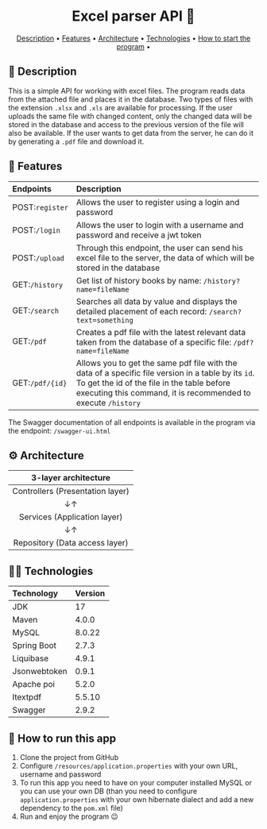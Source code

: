 <h1 align="center">
  Excel parser API 📑
</h1>

<p align="center">
  <a href="#-description">Description</a> •
  <a href="#-features">Features</a> •
  <a href="#-architecture">Architecture</a> •
  <a href="#-technologies">Technologies</a> •
  <a href="#-how-to-start-the-program">How to start the program</a> •
</p>

## 📃 Description
This is a simple API for working with excel files. The program reads data from the attached file and places it in the database.
Two types of files with the extension `.xlsx` and `.xls` are available for processing.
If the user uploads the same file with changed content, only the changed data will be stored in the database and access to the previous version of the file will also be available.
If the user wants to get data from the server, he can do it by generating a `.pdf` file and download it.

## 🚀 Features
| Endpoints       | Description                                                                                                                                                                                                        |
|:----------------|:-------------------------------------------------------------------------------------------------------------------------------------------------------------------------------------------------------------------|
| POST:`register` | Allows the user to register using a login and password                                                                                                                                                             |
| POST:`/login`   | Allows the user to login with a username and password and receive a jwt token                                                                                                                                      |
| POST:`/upload`  | Through this endpoint, the user can send his excel file to the server, the data of which will be stored in the database                                                                                            |
| GET:`/history`  | Get list of history books by name: `/history?name=fileName`                                                                                                                                                        |
| GET:`/search`   | Searches all data by value and displays the detailed placement of each record: `/search?text=something`                                                                                                            |
| GET:`/pdf`      | Creates a pdf file with the latest relevant data taken from the database of a specific file: `/pdf?name=fileName`                                                                                                  |
| GET:`/pdf/{id}` | Allows you to get the same pdf file with the data of a specific file version in a table by its `id`. To get the id of the file in the table before executing this command, it is recommended to execute `/history` |

The Swagger documentation of all endpoints is available in the program via the endpoint: `/swagger-ui.html`

## ⚙ Architecture
|         3-layer architecture        |
|:-----------------------------------:|
|   Controllers (Presentation layer)  |
|                  ↓↑                 |
|    Services (Application layer)     |
|                  ↓↑                 |
|    Repository (Data access layer)   |

## 🧑‍💻 Technologies
| Technology             | Version |
|:-----------------------|:--------|
| JDK                    | 17      |
| Maven                  | 4.0.0   |
| MySQL                  | 8.0.22  |
| Spring Boot            | 2.7.3   |
| Liquibase              | 4.9.1   |
| Jsonwebtoken           | 0.9.1   |
| Apache poi             | 5.2.0   |
| Itextpdf               | 5.5.10  |
| Swagger                | 2.9.2   |

## 📎 How to run this app
1. Clone the project from GitHub
2. Configure `/resources/application.properties` with your own URL, username and password
3. To run this app you need to have on your computer installed MySQL or you can use your own DB (than you need to configure `application.properties` with your own hibernate dialect and add a new dependency to the `pom.xml` file)
4. Run and enjoy the program 😉
